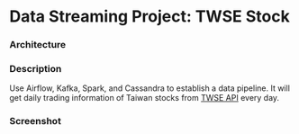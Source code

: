 # Data Streaming Project: TWSE Stock

### Architecture

### Description

Use Airflow, Kafka, Spark, and Cassandra to establish a data pipeline.
It will get daily trading information of Taiwan stocks from [TWSE API](https://openapi.twse.com.tw/) every day.

### Screenshot
